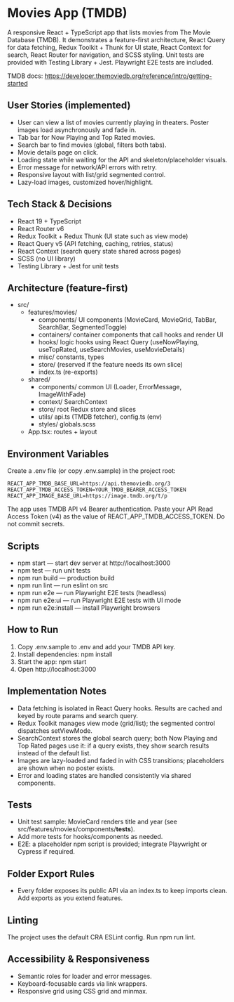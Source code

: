 # Movies App (TMDB)

A responsive React + TypeScript app that lists movies from The Movie Database (TMDB). It demonstrates a feature-first architecture, React Query for data fetching, Redux Toolkit + Thunk for UI state, React Context for search, React Router for navigation, and SCSS styling. Unit tests are provided with Testing Library + Jest. Playwright E2E tests are included.

TMDB docs: https://developer.themoviedb.org/reference/intro/getting-started

## User Stories (implemented)
- User can view a list of movies currently playing in theaters. Poster images load asynchronously and fade in.
- Tab bar for Now Playing and Top Rated movies.
- Search bar to find movies (global, filters both tabs).
- Movie details page on click.
- Loading state while waiting for the API and skeleton/placeholder visuals.
- Error message for network/API errors with retry.
- Responsive layout with list/grid segmented control.
- Lazy-load images, customized hover/highlight.

## Tech Stack & Decisions
- React 19 + TypeScript
- React Router v6
- Redux Toolkit + Redux Thunk (UI state such as view mode)
- React Query v5 (API fetching, caching, retries, status)
- React Context (search query state shared across pages)
- SCSS (no UI library)
- Testing Library + Jest for unit tests

## Architecture (feature-first)
- src/
  - features/movies/
    - components/ UI components (MovieCard, MovieGrid, TabBar, SearchBar, SegmentedToggle)
    - containers/ container components that call hooks and render UI
    - hooks/ logic hooks using React Query (useNowPlaying, useTopRated, useSearchMovies, useMovieDetails)
    - misc/ constants, types
    - store/ (reserved if the feature needs its own slice)
    - index.ts (re-exports)
  - shared/
    - components/ common UI (Loader, ErrorMessage, ImageWithFade)
    - context/ SearchContext
    - store/ root Redux store and slices
    - utils/ api.ts (TMDB fetcher), config.ts (env)
    - styles/ globals.scss
  - App.tsx: routes + layout

## Environment Variables
Create a .env file (or copy .env.sample) in the project root:

```
REACT_APP_TMDB_BASE_URL=https://api.themoviedb.org/3
REACT_APP_TMDB_ACCESS_TOKEN=YOUR_TMDB_BEARER_ACCESS_TOKEN
REACT_APP_IMAGE_BASE_URL=https://image.tmdb.org/t/p
```

The app uses TMDB API v4 Bearer authentication. Paste your API Read Access Token (v4) as the value of REACT_APP_TMDB_ACCESS_TOKEN. Do not commit secrets.

## Scripts
- npm start — start dev server at http://localhost:3000
- npm test — run unit tests
- npm run build — production build
- npm run lint — run eslint on src
- npm run e2e — run Playwright E2E tests (headless)
- npm run e2e:ui — run Playwright E2E tests with UI mode
- npm run e2e:install — install Playwright browsers

## How to Run
1. Copy .env.sample to .env and add your TMDB API key.
2. Install dependencies: npm install
3. Start the app: npm start
4. Open http://localhost:3000

## Implementation Notes
- Data fetching is isolated in React Query hooks. Results are cached and keyed by route params and search query.
- Redux Toolkit manages view mode (grid/list); the segmented control dispatches setViewMode.
- SearchContext stores the global search query; both Now Playing and Top Rated pages use it: if a query exists, they show search results instead of the default list.
- Images are lazy-loaded and faded in with CSS transitions; placeholders are shown when no poster exists.
- Error and loading states are handled consistently via shared components.

## Tests
- Unit test sample: MovieCard renders title and year (see src/features/movies/components/__tests__).
- Add more tests for hooks/components as needed.
- E2E: a placeholder npm script is provided; integrate Playwright or Cypress if required.

## Folder Export Rules
- Every folder exposes its public API via an index.ts to keep imports clean. Add exports as you extend features.

## Linting
The project uses the default CRA ESLint config. Run npm run lint.

## Accessibility & Responsiveness
- Semantic roles for loader and error messages.
- Keyboard-focusable cards via link wrappers.
- Responsive grid using CSS grid and minmax.
